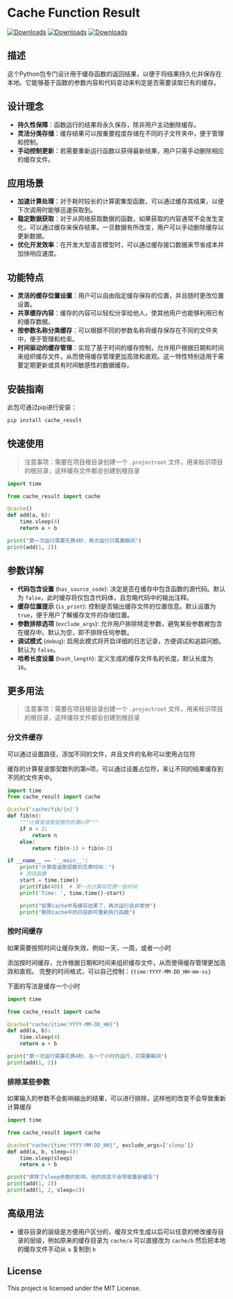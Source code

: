 # Cache Function Result

[![Downloads](https://static.pepy.tech/badge/cache-result)](https://pepy.tech/project/cache-result)
[![Downloads](https://static.pepy.tech/badge/cache-result/month)](https://pepy.tech/project/cache-result)
[![Downloads](https://static.pepy.tech/badge/cache-result/week)](https://pepy.tech/project/cache-result)

## 描述

这个Python包专门设计用于缓存函数的返回结果，以便于将结果持久化并保存在本地。它能够基于函数的参数内容和代码变动来判定是否需要读取已有的缓存。

## 设计理念

- **持久性保障**：函数运行的结果将永久保存，除非用户主动删除缓存。
- **灵活分类存储**：缓存结果可以按重要程度存储在不同的子文件夹中，便于管理和控制。
- **手动控制更新**：若需要重新运行函数以获得最新结果，用户只需手动删除相应的缓存文件。

## 应用场景

- **加速计算处理**：对于耗时较长的计算密集型函数，可以通过缓存其结果，以便下次调用时能够迅速获取到。
- **稳定数据获取**：对于从网络获取数据的函数，如果获取的内容通常不会发生变化，可以通过缓存来保存结果。一旦数据有所改变，用户可以手动删除缓存以更新数据。
- **优化开发效率**：在开发大型语言模型时，可以通过缓存接口数据来节省成本并加快响应速度。

## 功能特点

- **灵活的缓存位置设置**：用户可以自由指定缓存保存的位置，并且随时更改位置设置。
- **共享缓存内容**：缓存的内容可以轻松分享给他人，使其他用户也能够利用已有的缓存数据。
- **按参数名称分类缓存**：可以根据不同的参数名称将缓存保存在不同的文件夹中，便于管理和检索。
- **时间驱动的缓存管理**：实现了基于时间的缓存控制，允许用户根据日期和时间来组织缓存文件，从而使得缓存管理更加高效和直观。这一特性特别适用于需要定期更新或具有时间敏感性的数据缓存。

## 安装指南

此包可通过pip进行安装：

```bash
pip install cache_result
```

## 快速使用

> 注意事项：需要在项目根目录创建一个 `.projectroot` 文件，用来标识项目的根目录，这样缓存文件都会创建到根目录

```python
import time

from cache_result import cache

@cache()
def add(a, b):
    time.sleep(4)
    return a + b

print("第一次运行需要花费4秒，再次运行只需要瞬间")
print(add(1, 2))
```


## 参数详解

- **代码包含设置** (`has_source_code`): 决定是否在缓存中包含函数的源代码。默认为 `false`，此时缓存将仅包含代码体，且忽略代码中的输出注释。
- **缓存位置提示** (`is_print`): 控制是否输出缓存文件的位置信息。默认设置为 `true`，便于用户了解缓存文件的存储位置。
- **参数排除选项** (`exclude_args`): 允许用户排除特定参数，避免某些参数被包含在缓存中。默认为空，即不排除任何参数。
- **调试模式** (`debug`): 启用此模式将开启详细的日志记录，方便调试和追踪问题。默认为 `false`。
- **哈希长度设置** (`hash_length`): 定义生成的缓存文件名的长度。默认长度为 `16`。



## 更多用法

> 注意事项：需要在项目根目录创建一个 `.projectroot` 文件，用来标识项目的根目录，这样缓存文件都会创建到根目录


### 分文件缓存

可以通过设置路径，添加不同的文件，并且文件的名称可以使用占位符

缓存的计算斐波那契数列的第n项，可以通过设置占位符，来让不同的结果缓存到不同的文件夹中。

```python
import time
from cache_result import cache

@cache('cache/fib/{n}')
def fib(n):
    """计算斐波那契数列的第n项"""
    if n < 2:
        return n
    else:
        return fib(n-1) + fib(n-2)

if __name__ == '__main__':
    print("计算斐波那契数列花费时间：")
    # 测试函数
    start = time.time()
    print(fib(40))  # 第一次计算将花费一些时间
    print('Time: ', time.time()-start)

    print("如果cache中有缓存结果了，再次运行会非常快")
    print("删除cache中的内容即可重新执行函数")
```

### 按时间缓存

如果需要按照时间让缓存失效，例如一天，一周，或者一小时

添加按时间缓存，允许根据日期和时间来组织缓存文件，从而使得缓存管理更加高效和直观。 完整的时间格式，可以自己控制：`{time:YYYY-MM-DD_HH-mm-ss}`

下面的写法是缓存一个小时

```python
import time

from cache_result import cache

@cache("cache/{time:YYYY-MM-DD_HH}")
def add(a, b):
    time.sleep(4)
    return a + b

print("第一次运行需要花费4秒，在一个小时内运行，只需要瞬间")
print(add(1, 2))
```

### 排除某些参数

如果输入的参数不会影响输出的结果，可以进行排除，这样他的改变不会导致重新计算缓存

```python
import time

from cache_result import cache

@cache("cache/{time:YYYY-MM-DD_HH}", exclude_args=['sleep'])
def add(a, b, sleep=4):
    time.sleep(sleep)
    return a + b

print("排除了sleep参数的影响，他的改变不会导致重新缓存")
print(add(1, 2))
print(add(1, 2, sleep=2))
```


## 高级用法

- 缓存目录的层级是方便用户区分的，缓存文件生成以后可以任意的修改缓存目录的层级，例如原来的缓存目录为 `cache/a` 可以直接改为 `cache/b` 然后把本地的缓存文件手动从 `a` 复制到 `b`

## License

This project is licensed under the MIT License.

